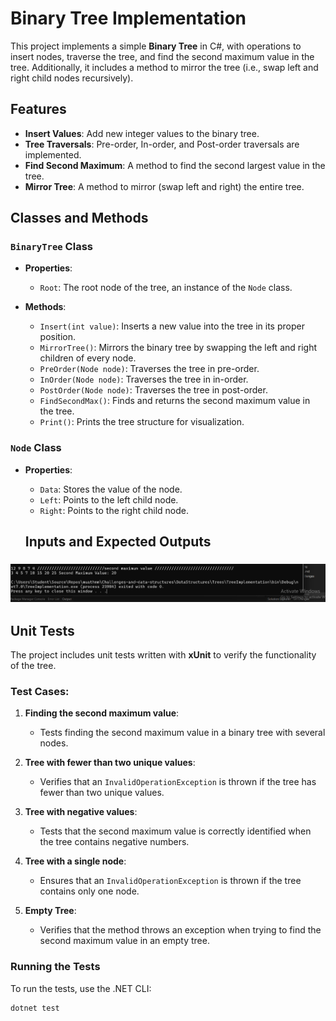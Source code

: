 # Binary Tree Implementation

This project implements a simple **Binary Tree** in C#, with operations to insert nodes, traverse the tree, and find the second maximum value in the tree. Additionally, it includes a method to mirror the tree (i.e., swap left and right child nodes recursively).

## Features

- **Insert Values**: Add new integer values to the binary tree.
- **Tree Traversals**: Pre-order, In-order, and Post-order traversals are implemented.
- **Find Second Maximum**: A method to find the second largest value in the tree.
- **Mirror Tree**: A method to mirror (swap left and right) the entire tree.

## Classes and Methods

### `BinaryTree` Class

- **Properties**:
  - `Root`: The root node of the tree, an instance of the `Node` class.

- **Methods**:
  - `Insert(int value)`: Inserts a new value into the tree in its proper position.
  - `MirrorTree()`: Mirrors the binary tree by swapping the left and right children of every node.
  - `PreOrder(Node node)`: Traverses the tree in pre-order.
  - `InOrder(Node node)`: Traverses the tree in in-order.
  - `PostOrder(Node node)`: Traverses the tree in post-order.
  - `FindSecondMax()`: Finds and returns the second maximum value in the tree.
  - `Print()`: Prints the tree structure for visualization.

### `Node` Class

- **Properties**:
  - `Data`: Stores the value of the node.
  - `Left`: Points to the left child node.
  - `Right`: Points to the right child node.

   ## Inputs and Expected Outputs
 ### ![Mirrortree ](output.png)

## Unit Tests

The project includes unit tests written with **xUnit** to verify the functionality of the tree.

### Test Cases:

1. **Finding the second maximum value**:
   - Tests finding the second maximum value in a binary tree with several nodes.
   
2. **Tree with fewer than two unique values**:
   - Verifies that an `InvalidOperationException` is thrown if the tree has fewer than two unique values.

3. **Tree with negative values**:
   - Tests that the second maximum value is correctly identified when the tree contains negative numbers.

4. **Tree with a single node**:
   - Ensures that an `InvalidOperationException` is thrown if the tree contains only one node.

5. **Empty Tree**:
   - Verifies that the method throws an exception when trying to find the second maximum value in an empty tree.

### Running the Tests

To run the tests, use the .NET CLI:

```bash
dotnet test
